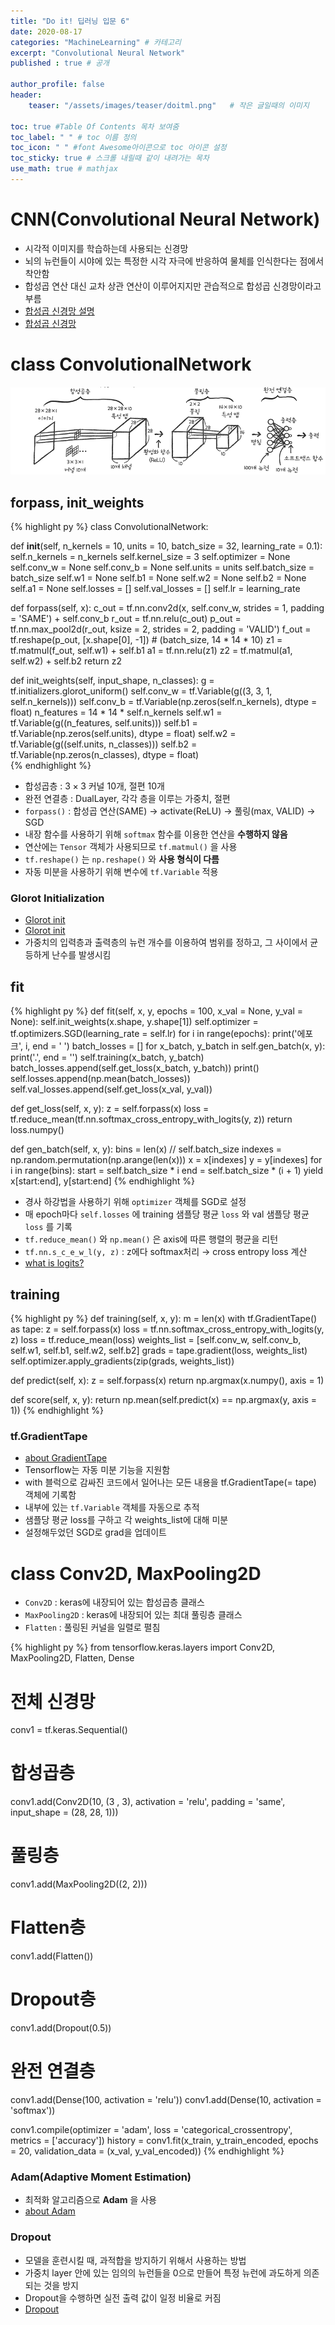 ```yaml
---
title: "Do it! 딥러닝 입문 6"
date: 2020-08-17
categories: "MachineLearning" # 카테고리
excerpt: "Convolutional Neural Network"
published : true # 공개

author_profile: false
header:
    teaser: "/assets/images/teaser/doitml.png"   # 작은 글일때의 이미지

toc: true #Table Of Contents 목차 보여줌
toc_label: " " # toc 이름 정의
toc_icon: " " #font Awesome아이콘으로 toc 아이콘 설정
toc_sticky: true # 스크롤 내릴때 같이 내려가는 목차
use_math: true # mathjax
---
```


# CNN(Convolutional Neural Network)

- 시각적 이미지를 학습하는데 사용되는 신경망
- 뇌의 뉴런들이 시야에 있는 특정한 시각 자극에 반응하여 물체를 인식한다는 점에서 착안함
- 합성곱 연산 대신 교차 상관 연산이 이루어지지만 관습적으로 합성곱 신경망이라고 부름
- [합성곱 신경망 설명](https://www.youtube.com/watch?v=ggBQj1NXUEg)
- [합성곱 신경망](https://excelsior-cjh.tistory.com/180)

# class ConvolutionalNetwork

![](/assets/posts/ml/325cf353.png)


## forpass, init_weights

{% highlight py %}
class ConvolutionalNetwork:

  def __init__(self, n_kernels = 10, units = 10, batch_size = 32, learning_rate = 0.1):
    self.n_kernels = n_kernels
    self.kernel_size = 3
    self.optimizer = None
    self.conv_w = None
    self.conv_b = None
    self.units = units
    self.batch_size = batch_size
    self.w1 = None
    self.b1 = None
    self.w2 = None
    self.b2 = None
    self.a1 = None
    self.losses = []
    self.val_losses = []
    self.lr = learning_rate

  def forpass(self, x):
    c_out = tf.nn.conv2d(x, self.conv_w, strides = 1, padding = 'SAME') + self.conv_b
    r_out = tf.nn.relu(c_out)
    p_out = tf.nn.max_pool2d(r_out, ksize = 2, strides = 2, padding = 'VALID')
    f_out = tf.reshape(p_out, [x.shape[0], -1])
            # (batch_size, 14 * 14 * 10)
    z1 = tf.matmul(f_out, self.w1) + self.b1
    a1 = tf.nn.relu(z1)
    z2 = tf.matmul(a1, self.w2) + self.b2
    return z2

  def init_weights(self, input_shape, n_classes):
    g = tf.initializers.glorot_uniform()
    self.conv_w = tf.Variable(g((3, 3, 1, self.n_kernels)))
    self.conv_b = tf.Variable(np.zeros(self.n_kernels), dtype = float)
    n_features = 14 * 14 * self.n_kernels
    self.w1 = tf.Variable(g((n_features, self.units)))
    self.b1 = tf.Variable(np.zeros(self.units), dtype = float)
    self.w2 = tf.Variable(g((self.units, n_classes)))
    self.b2 = tf.Variable(np.zeros(n_classes), dtype = float)  
{% endhighlight %}

- 합성곱층 : $3 \times 3$ 커널 10개, 절편 10개
- 완전 연결층 : DualLayer, 각각 층을 이루는 가중치, 절편
- `forpass()` : 합성곱 연산(SAME) → activate(ReLU) → 풀링(max, VALID) → SGD
- 내장 함수를 사용하기 위해 `softmax` 함수를 이용한 연산을 **수행하지 않음**
- 연산에는 `Tensor` 객체가 사용되므로 `tf.matmul()` 을 사용
- `tf.reshape()` 는 `np.reshape()` 와 **사용 형식이 다름**
- 자동 미분을 사용하기 위해 변수에 `tf.Variable` 적용

### Glorot Initialization

- [Glorot init](https://reniew.github.io/13/)
- [Glorot init](https://lv99.tistory.com/23)
- 가중치의 입력층과 출력층의 뉴런 개수를 이용하여 범위를 정하고, 그 사이에서 균등하게 난수를 발생시킴


## fit

{% highlight py %}
def fit(self, x, y, epochs = 100, x_val = None, y_val = None):
  self.init_weights(x.shape, y.shape[1])
  self.optimizer = tf.optimizers.SGD(learning_rate = self.lr)
  for i in range(epochs):
    print('에포크', i, end = ' ')
    batch_losses = []
    for x_batch, y_batch in self.gen_batch(x, y):
      print('.', end = '')
      self.training(x_batch, y_batch)
      batch_losses.append(self.get_loss(x_batch, y_batch))
    print()
    self.losses.append(np.mean(batch_losses))
    self.val_losses.append(self.get_loss(x_val, y_val))

def get_loss(self, x, y):
  z = self.forpass(x)
  loss = tf.reduce_mean(tf.nn.softmax_cross_entropy_with_logits(y, z))
  return loss.numpy()

def gen_batch(self, x, y):
  bins = len(x) // self.batch_size
  indexes = np.random.permutation(np.arange(len(x)))
  x = x[indexes]
  y = y[indexes]
  for i in range(bins):
    start = self.batch_size * i
    end = self.batch_size * (i + 1)
    yield x[start:end], y[start:end]
{% endhighlight %}


- 경사 하강법을 사용하기 위해 `optimizer` 객체를 SGD로 설정
- 매 epoch마다 `self.losses` 에 training 샘플당 평균 `loss` 와 val 샘플당 평균 `loss` 를 기록
- `tf.reduce_mean()` 와 `np.mean()` 은 axis에 따른 행렬의 평균을 리턴
- `tf.nn.s_c_e_w_l(y, z)` : z에다 softmax처리 → cross entropy loss 계산
- [what is logits?](https://stackoverflow.com/questions/34240703/what-is-logits-softmax-and-softmax-cross-entropy-with-logits)

## training

{% highlight py %}
def training(self, x, y):
  m = len(x)
  with tf.GradientTape() as tape:
    z = self.forpass(x)
    loss = tf.nn.softmax_cross_entropy_with_logits(y, z)
    loss = tf.reduce_mean(loss)
  weights_list = [self.conv_w, self.conv_b, self.w1, self.b1, self.w2, self.b2]
  grads = tape.gradient(loss, weights_list)
  self.optimizer.apply_gradients(zip(grads, weights_list))

def predict(self, x):
  z = self.forpass(x)
  return np.argmax(x.numpy(), axis = 1)

def score(self, x, y):
  return np.mean(self.predict(x) == np.argmax(y, axis = 1))
{% endhighlight %}

### tf.GradientTape

- [about GradientTape](https://www.tensorflow.org/tutorials/customization/autodiff?hl=ko)
- Tensorflow는 자동 미분 기능을 지원함
- with 블럭으로 감싸진 코드에서 일어나는 모든 내용을 tf.GradientTape(= tape) 객체에 기록함
- 내부에 있는 `tf.Variable` 객체를 자동으로 추적
- 샘플당 평균 loss를 구하고 각 weights_list에 대해 미분
- 설정해두었던 SGD로 grad을 업데이트

# class Conv2D, MaxPooling2D

- `Conv2D` : keras에 내장되어 있는 합성곱층 클래스
- `MaxPooling2D` : keras에 내장되어 있는 최대 풀링층 클래스
- `Flatten` : 풀링된 커널을 일렬로 펼침

{% highlight py %}
from tensorflow.keras.layers import Conv2D, MaxPooling2D, Flatten, Dense

# 전체 신경망
conv1 = tf.keras.Sequential()
# 합성곱층
conv1.add(Conv2D(10, (3 , 3),
          activation = 'relu', padding = 'same', input_shape = (28, 28, 1)))
# 풀링층
conv1.add(MaxPooling2D((2, 2)))
# Flatten층
conv1.add(Flatten())
# Dropout층
conv1.add(Dropout(0.5))
# 완전 연결층
conv1.add(Dense(100, activation = 'relu'))
conv1.add(Dense(10, activation = 'softmax'))


conv1.compile(optimizer = 'adam',
                  loss = 'categorical_crossentropy', metrics = ['accuracy'])
history = conv1.fit(x_train, y_train_encoded, epochs = 20,
                  validation_data = (x_val, y_val_encoded))
{% endhighlight %}

### Adam(Adaptive Moment Estimation)

- 최적화 알고리즘으로 **Adam** 을 사용
- [about Adam](https://light-tree.tistory.com/141)

### Dropout

- 모델을 훈련시킬 때, 과적합을 방지하기 위해서 사용하는 방법
- 가중치 layer 안에 있는 임의의 뉴런들을 0으로 만들어 특정 뉴런에 과도하게 의존되는 것을 방지
- Dropout을 수행하면 실전 출력 값이 일정 비율로 커짐
- [Dropout](https://pythonkim.tistory.com/42)

